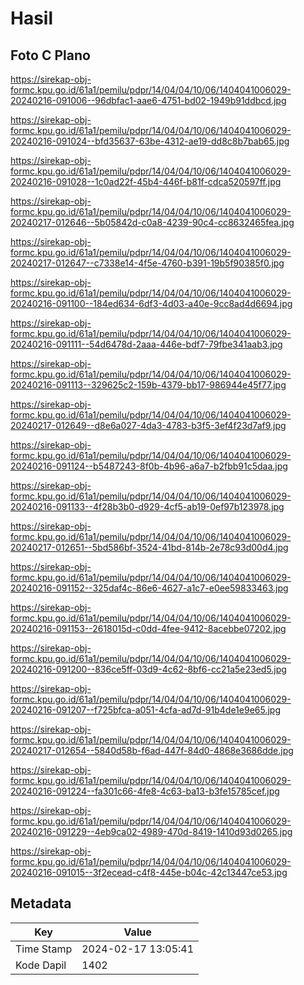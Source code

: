 # Hasil

## Foto C Plano

https://sirekap-obj-formc.kpu.go.id/61a1/pemilu/pdpr/14/04/04/10/06/1404041006029-20240216-091006--96dbfac1-aae6-4751-bd02-1949b91ddbcd.jpg

https://sirekap-obj-formc.kpu.go.id/61a1/pemilu/pdpr/14/04/04/10/06/1404041006029-20240216-091024--bfd35637-63be-4312-ae19-dd8c8b7bab65.jpg

https://sirekap-obj-formc.kpu.go.id/61a1/pemilu/pdpr/14/04/04/10/06/1404041006029-20240216-091028--1c0ad22f-45b4-446f-b81f-cdca520597ff.jpg

https://sirekap-obj-formc.kpu.go.id/61a1/pemilu/pdpr/14/04/04/10/06/1404041006029-20240217-012646--5b05842d-c0a8-4239-90c4-cc8632465fea.jpg

https://sirekap-obj-formc.kpu.go.id/61a1/pemilu/pdpr/14/04/04/10/06/1404041006029-20240217-012647--c7338e14-4f5e-4760-b391-19b5f90385f0.jpg

https://sirekap-obj-formc.kpu.go.id/61a1/pemilu/pdpr/14/04/04/10/06/1404041006029-20240216-091100--184ed634-6df3-4d03-a40e-9cc8ad4d6694.jpg

https://sirekap-obj-formc.kpu.go.id/61a1/pemilu/pdpr/14/04/04/10/06/1404041006029-20240216-091111--54d6478d-2aaa-446e-bdf7-79fbe341aab3.jpg

https://sirekap-obj-formc.kpu.go.id/61a1/pemilu/pdpr/14/04/04/10/06/1404041006029-20240216-091113--329625c2-159b-4379-bb17-986944e45f77.jpg

https://sirekap-obj-formc.kpu.go.id/61a1/pemilu/pdpr/14/04/04/10/06/1404041006029-20240217-012649--d8e6a027-4da3-4783-b3f5-3ef4f23d7af9.jpg

https://sirekap-obj-formc.kpu.go.id/61a1/pemilu/pdpr/14/04/04/10/06/1404041006029-20240216-091124--b5487243-8f0b-4b96-a6a7-b2fbb91c5daa.jpg

https://sirekap-obj-formc.kpu.go.id/61a1/pemilu/pdpr/14/04/04/10/06/1404041006029-20240216-091133--4f28b3b0-d929-4cf5-ab19-0ef97b123978.jpg

https://sirekap-obj-formc.kpu.go.id/61a1/pemilu/pdpr/14/04/04/10/06/1404041006029-20240217-012651--5bd586bf-3524-41bd-814b-2e78c93d00d4.jpg

https://sirekap-obj-formc.kpu.go.id/61a1/pemilu/pdpr/14/04/04/10/06/1404041006029-20240216-091152--325daf4c-86e6-4627-a1c7-e0ee59833463.jpg

https://sirekap-obj-formc.kpu.go.id/61a1/pemilu/pdpr/14/04/04/10/06/1404041006029-20240216-091153--2618015d-c0dd-4fee-9412-8acebbe07202.jpg

https://sirekap-obj-formc.kpu.go.id/61a1/pemilu/pdpr/14/04/04/10/06/1404041006029-20240216-091200--836ce5ff-03d9-4c62-8bf6-cc21a5e23ed5.jpg

https://sirekap-obj-formc.kpu.go.id/61a1/pemilu/pdpr/14/04/04/10/06/1404041006029-20240216-091207--f725bfca-a051-4cfa-ad7d-91b4de1e9e65.jpg

https://sirekap-obj-formc.kpu.go.id/61a1/pemilu/pdpr/14/04/04/10/06/1404041006029-20240217-012654--5840d58b-f6ad-447f-84d0-4868e3686dde.jpg

https://sirekap-obj-formc.kpu.go.id/61a1/pemilu/pdpr/14/04/04/10/06/1404041006029-20240216-091224--fa301c66-4fe8-4c63-ba13-b3fe15785cef.jpg

https://sirekap-obj-formc.kpu.go.id/61a1/pemilu/pdpr/14/04/04/10/06/1404041006029-20240216-091229--4eb9ca02-4989-470d-8419-1410d93d0265.jpg

https://sirekap-obj-formc.kpu.go.id/61a1/pemilu/pdpr/14/04/04/10/06/1404041006029-20240216-091015--3f2ecead-c4f8-445e-b04c-42c13447ce53.jpg


## Metadata

| Key        | Value               |
| ---------- | ------------------- |
| Time Stamp | 2024-02-17 13:05:41 |
| Kode Dapil | 1402                |



